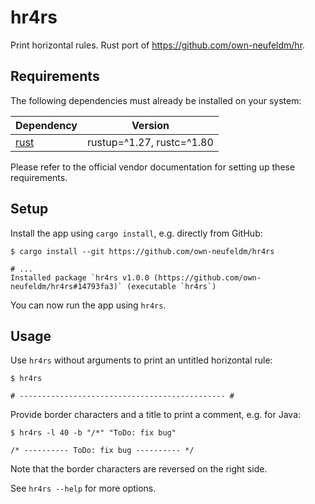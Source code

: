 # hr4rs

Print horizontal rules. Rust port of https://github.com/own-neufeldm/hr.

## Requirements

The following dependencies must already be installed on your system:

| Dependency                                      | Version                   |
| ----------------------------------------------- | ------------------------- |
| [rust](https://www.rust-lang.org/tools/install) | rustup=^1.27, rustc=^1.80 |

Please refer to the official vendor documentation for setting up these requirements.

## Setup

Install the app using `cargo install`, e.g. directly from GitHub:

```
$ cargo install --git https://github.com/own-neufeldm/hr4rs

# ...
Installed package `hr4rs v1.0.0 (https://github.com/own-neufeldm/hr4rs#14793fa3)` (executable `hr4rs`)
```

You can now run the app using `hr4rs`.

## Usage

Use `hr4rs` without arguments to print an untitled horizontal rule:

```
$ hr4rs

# ---------------------------------------------- #
```

Provide border characters and a title to print a comment, e.g. for Java:

```
$ hr4rs -l 40 -b "/*" "ToDo: fix bug"

/* ---------- ToDo: fix bug ---------- */
```

Note that the border characters are reversed on the right side.

See `hr4rs --help` for more options.
